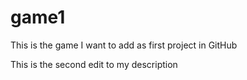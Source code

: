 # game1
This is the game I want to add as first project in GitHub

This is the second edit to my description
